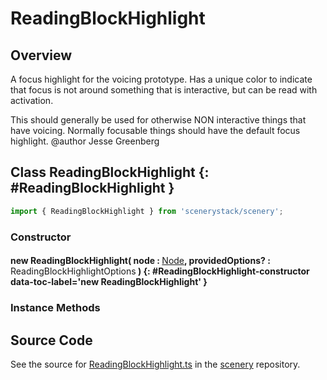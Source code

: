 # ReadingBlockHighlight

## Overview

A focus highlight for the voicing prototype. Has a unique color to indicate that focus is not around something
that is interactive, but can be read with activation.

This should generally be used for otherwise NON interactive things that have voicing. Normally focusable things
should have the default focus highlight.
@author Jesse Greenberg

## Class ReadingBlockHighlight {: #ReadingBlockHighlight }


```js
import { ReadingBlockHighlight } from 'scenerystack/scenery';
```
### Constructor

#### new ReadingBlockHighlight( node : <span style="font-weight: 400;">[Node](../scenery/Node.md)</span>, providedOptions? : <span style="font-weight: 400;">ReadingBlockHighlightOptions</span> ) {: #ReadingBlockHighlight-constructor data-toc-label='new ReadingBlockHighlight' }

### Instance Methods





## Source Code

See the source for [ReadingBlockHighlight.ts](https://github.com/phetsims/scenery/blob/main/js/accessibility/voicing/ReadingBlockHighlight.ts) in the [scenery](https://github.com/phetsims/scenery) repository.
